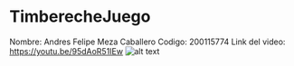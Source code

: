 # TimberecheJuego
 Nombre: Andres Felipe Meza Caballero
 Codigo: 200115774
Link del video: https://youtu.be/95dAoR51IEw
![alt text](https://cdn-3.expansion.mx/0b/1e/3965bd54478db8a21b3daf19b21e/timbiriche.jpeg)
